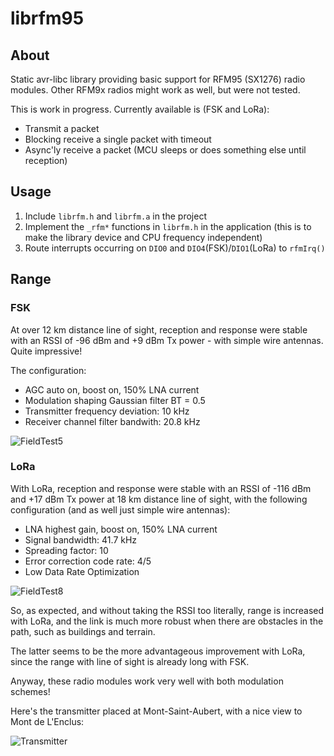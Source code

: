 # librfm95

## About

Static avr-libc library providing basic support for RFM95 (SX1276) radio modules.
Other RFM9x radios might work as well, but were not tested.  

This is work in progress. Currently available is (FSK and LoRa):

- Transmit a packet
- Blocking receive a single packet with timeout
- Async'ly receive a packet (MCU sleeps or does something else until reception) 

## Usage

1. Include `librfm.h` and `librfm.a` in the project
2. Implement the `_rfm*` functions in `librfm.h` in the application
(this is to make the library device and CPU frequency independent)
3. Route interrupts occurring on `DIO0` and `DIO4`(FSK)/`DIO1`(LoRa) to `rfmIrq()`

## Range

### FSK

At over 12 km distance line of sight, reception and response were stable with an RSSI 
of -96 dBm and +9 dBm Tx power - with simple wire antennas. Quite impressive!

The configuration:

- AGC auto on, boost on, 150% LNA current
- Modulation shaping Gaussian filter BT = 0.5
- Transmitter frequency deviation: 10 kHz
- Receiver channel filter bandwith: 20.8 kHz

![FieldTest5](https://github.com/user-attachments/assets/765a2461-4184-4c2f-b034-b31db0d643b4)

### LoRa

With LoRa, reception and response were stable with an RSSI of -116 dBm and +17 dBm Tx power 
at 18 km distance line of sight, with the following configuration (and as well just simple 
wire antennas):

- LNA highest gain, boost on, 150% LNA current
- Signal bandwidth: 41.7 kHz
- Spreading factor: 10
- Error correction code rate: 4/5
- Low Data Rate Optimization

![FieldTest8](https://github.com/user-attachments/assets/6570100d-76c0-4678-ac04-e4bbb1f21067)

So, as expected, and without taking the RSSI too literally, range is increased 
with LoRa, and the link is much more robust when there are obstacles in the path, 
such as buildings and terrain.  

The latter seems to be the more advantageous improvement with LoRa, since the 
range with line of sight is already long with FSK.  

Anyway, these radio modules work very well with both modulation schemes!  

Here's the transmitter placed at Mont-Saint-Aubert, with a nice view to Mont de L'Enclus:

![Transmitter](https://github.com/user-attachments/assets/5ef7898a-f510-4f30-ab93-302a0ff44af7)
